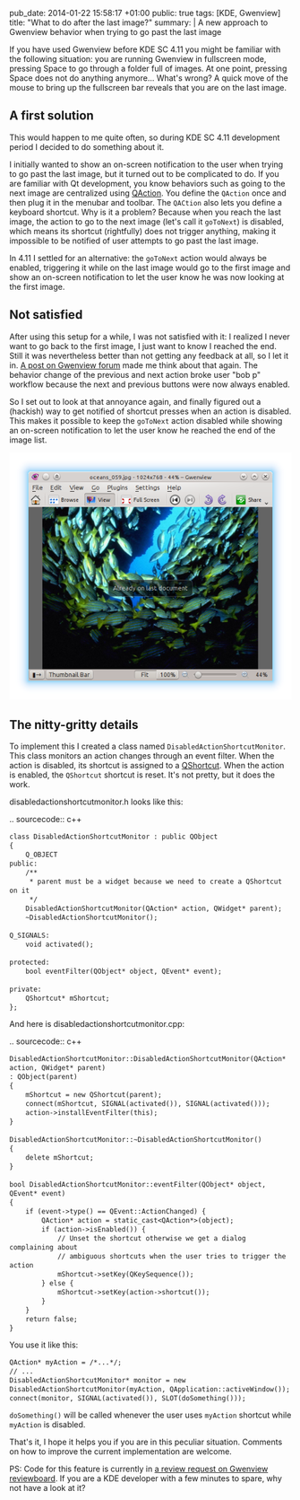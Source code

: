 pub_date: 2014-01-22 15:58:17 +01:00
public: true
tags: [KDE, Gwenview]
title: "What to do after the last image?"
summary: |
    A new approach to Gwenview behavior when trying to go past the last image

If you have used Gwenview before KDE SC 4.11 you might be familiar with the following situation: you are running Gwenview in fullscreen mode, pressing Space to go through a folder full of images. At one point, pressing Space does not do anything anymore... What's wrong? A quick move of the mouse to bring up the fullscreen bar reveals that you are on the last image.

## A first solution

This would happen to me quite often, so during KDE SC 4.11 development period I decided to do something about it.

I initially wanted to show an on-screen notification to the user when trying to go past the last image, but it turned out to be complicated to do. If you are familiar with Qt development, you know behaviors such as going to the next image are centralized using [QAction][]. You define the `QAction` once and then plug it in the menubar and toolbar. The `QACtion` also lets you define a keyboard shortcut. Why is it a problem? Because when you reach the last image, the action to go to the next image (let's call it `goToNext`) is disabled, which means its shortcut (rightfully) does not trigger anything, making it impossible to be notified of user attempts to go past the last image.

In 4.11 I settled for an alternative: the `goToNext` action would always be enabled, triggering it while on the last image would go to the first image and show an on-screen notification to let the user know he was now looking at the first image.

[QAction]: http://qt-project.org/doc/qt-4.8/qaction.html

## Not satisfied

After using this setup for a while, I was not satisfied with it: I realized I never want to go back to the first image, I just want to know I reached the end. Still it was nevertheless better than not getting any feedback at all, so I let it in. [A post on Gwenview forum][forum] made me think about that again. The behavior change of the previous and next action broke user "bob p" workflow because the next and previous buttons were now always enabled.

[forum]: http://forum.kde.org/viewtopic.php?f=213&t=119049&sid=33378e23896c33c38a95679b43519b4b

So I set out to look at that annoyance again, and finally figured out a (hackish) way to get notified of shortcut presses when an action is disabled. This makes it possible to keep the `goToNext` action disabled while showing an on-screen notification to let the user know he reached the end of the image list.

![Already on the last document](already-on-last.png)

## The nitty-gritty details

To implement this I created a class named `DisabledActionShortcutMonitor`. This class monitors an action changes through an event filter. When the action is disabled, its shortcut is assigned to a [QShortcut][]. When the action is enabled, the `QShortcut` shortcut is reset. It's not pretty, but it does the work.

disabledactionshortcutmonitor.h looks like this:

.. sourcecode:: c++

    class DisabledActionShortcutMonitor : public QObject
    {
        Q_OBJECT
    public:
        /**
         * parent must be a widget because we need to create a QShortcut on it
         */
        DisabledActionShortcutMonitor(QAction* action, QWidget* parent);
        ~DisabledActionShortcutMonitor();

    Q_SIGNALS:
        void activated();

    protected:
        bool eventFilter(QObject* object, QEvent* event);

    private:
        QShortcut* mShortcut;
    };

And here is disabledactionshortcutmonitor.cpp:

.. sourcecode:: c++

    DisabledActionShortcutMonitor::DisabledActionShortcutMonitor(QAction* action, QWidget* parent)
    : QObject(parent)
    {
        mShortcut = new QShortcut(parent);
        connect(mShortcut, SIGNAL(activated()), SIGNAL(activated()));
        action->installEventFilter(this);
    }

    DisabledActionShortcutMonitor::~DisabledActionShortcutMonitor()
    {
        delete mShortcut;
    }

    bool DisabledActionShortcutMonitor::eventFilter(QObject* object, QEvent* event)
    {
        if (event->type() == QEvent::ActionChanged) {
            QAction* action = static_cast<QAction*>(object);
            if (action->isEnabled()) {
                // Unset the shortcut otherwise we get a dialog complaining about
                // ambiguous shortcuts when the user tries to trigger the action
                mShortcut->setKey(QKeySequence());
            } else {
                mShortcut->setKey(action->shortcut());
            }
        }
        return false;
    }

You use it like this:

    QAction* myAction = /*...*/;
    // ...
    DisabledActionShortcutMonitor* monitor = new DisabledActionShortcutMonitor(myAction, QApplication::activeWindow());
    connect(monitor, SIGNAL(activated()), SLOT(doSomething()));

`doSomething()` will be called whenever the user uses `myAction` shortcut while `myAction` is disabled.

That's it, I hope it helps you if you are in this peculiar situation. Comments on how to improve the current implementation are welcome.

PS: Code for this feature is currently in [a review request on Gwenview reviewboard][review]. If you are a KDE developer with a few minutes to spare, why not have a look at it?

[QShortcut]: http://qt-project.org/doc/qt-4.8/qshortcut.html
[review]: https://git.reviewboard.kde.org/r/115020/
